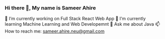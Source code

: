 ### Hi there 👋, My name is Sameer Ahire

🔭 I’m currently working on Full Stack React Web App
🌱 I’m currently learning Machine Learning and Web Developemnt
💬 Ask me about Java 
📫 How to reach me: sameer.ahire.neu@gmail.com
       
